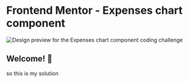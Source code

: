 # Frontend Mentor - Expenses chart component

![Design preview for the Expenses chart component coding challenge](./design/desktop-preview.jpg)

## Welcome! 👋

so this is my solution 
